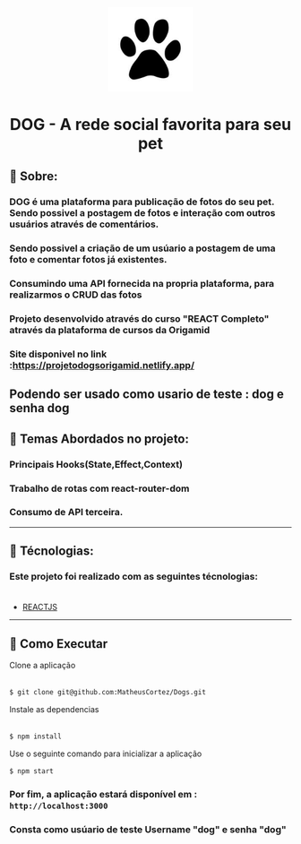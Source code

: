 <div align="center">
    <img  style="width:30%" src="src/Assets/Dog_logo.jpg">
    <h1>DOG - A rede social favorita para seu pet </h1>
</div>


  ## 📔 Sobre:
### **DOG** é uma plataforma para publicação de fotos do seu pet.<br/> Sendo possivel a postagem de fotos e interação com outros usuários através de comentários.


### Sendo possivel a criação de um usúario a postagem de uma foto e comentar fotos já existentes.
### Consumindo uma API fornecida na propria plataforma, para realizarmos o CRUD das fotos


### Projeto desenvolvido através do curso  **"REACT Completo"** através da plataforma de cursos da **Origamid** 

### Site disponivel no link :https://projetodogsorigamid.netlify.app/
Podendo ser usado como usario de teste : dog e senha dog
-----------------------------
## 📔 Temas Abordados no projeto:

###  Principais **Hooks(State,Effect,Context)**
###  Trabalho de rotas com **react-router-dom**
###  Consumo de API terceira.
-----------------------------
  ##  🔧 Técnologias:

  ### Este projeto foi realizado com as seguintes técnologias:</br></br>

* [REACTJS](https://pt-br.reactjs.org/)



-----------------------------
## 🚀 Como Executar

Clone a aplicação
```bash

$ git clone git@github.com:MatheusCortez/Dogs.git
```
Instale as dependencias 
```bash

$ npm install
```


Use o seguinte comando para inicializar a aplicação
```bash
$ npm start 
```
### Por fim, a aplicação estará disponível em :  `http://localhost:3000`
### Consta como usúario de teste Username "dog" e senha "dog"


